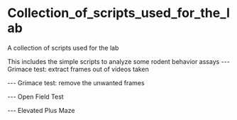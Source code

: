 # Collection_of_scripts_used_for_the_lab
A collection of scripts used for the lab

This includes the simple scripts to analyze some rodent behavior assays
--- Grimace test: extract frames out of videos taken

--- Grimace test: remove the unwanted frames

--- Open Field Test

--- Elevated Plus Maze
